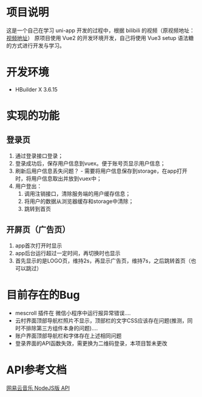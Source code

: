 # 项目说明
  这是一个自己在学习 uni-app 开发的过程中，根据 bilibili 的视频（原视频地址：[视频地址](https://www.bilibili.com/video/BV1xx4y1E7CG?p=6&spm_id_from=pageDriver&vd_source=20a37dcec9e7fc17970726b9913)）
  原项目使用 Vue2 的开发环境开发，自己将使用 Vue3 setup 语法糖的方式进行开发与学习。

# 开发环境
- HBuilder X 3.6.15

# 实现的功能
## 登录页
1. 通过登录接口登录；
2. 登录成功后，保存用户信息到vuex。便于账号页显示用户信息；
3. 刷新后用户信息丢失问题？ -  需要将用户信息保存到storage，在app打开时，将用户信息取出并放到vuex中；
4. 用户登出：
   1. 调用注销接口，清除服务端的用户缓存信息；
   2. 将用户的数据从浏览器缓存和storage中清除；
   3. 跳转到首页

## 开屏页（广告页）

1. app首次打开时显示
2. app后台运行超过一定时间，再切换时也显示
3. 首先显示的是LOGO页，维持2s，再显示广告页，维持7s，之后跳转首页（也可以跳过）

# 目前存在的Bug
- mescroll 插件在 微信小程序中运行报异常错误....
- 云村界面顶部导航栏照片不显示，顶部栏的文字CSS应该存在问题(推测，同时不排除第三方组件本身的问题)....
- 账户界面顶部导航栏和字体存在上述相同问题
- 登录界面的API函数失效，需更换为二维码登录，本项目暂未更改

# API参考文档
[网易云音乐 NodeJS版 API](https://binaryify.github.io/NeteaseCloudMusicApi/#/)

